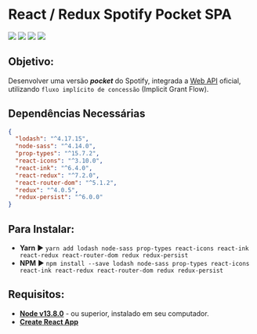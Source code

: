 # React / Redux Spotify Pocket SPA

<img src="https://img.shields.io/badge/-React-blue"/>
<img src="https://img.shields.io/badge/-ReactHooks-green"/>
<img src="https://img.shields.io/badge/-Redux-red"/>
<img src="https://img.shields.io/badge/-JavaScript-yellow"/>

## Objetivo:

Desenvolver uma versão _**pocket**_ do Spotify, integrada a [Web API](https://developer.spotify.com/documentation/web-api) oficial, utilizando `fluxo implícito de concessão` (Implicit Grant Flow).

## Dependências Necessárias

```json
{
  "lodash": "^4.17.15",
  "node-sass": "^4.14.0",
  "prop-types": "^15.7.2",
  "react-icons": "^3.10.0",
  "react-ink": "^6.4.0",
  "react-redux": "^7.2.0",
  "react-router-dom": "^5.1.2",
  "redux": "^4.0.5",
  "redux-persist": "^6.0.0"
}
```

## Para Instalar:

- **Yarn** ▶️ `yarn add lodash node-sass prop-types react-icons react-ink react-redux react-router-dom redux redux-persist`
- **NPM** ▶️ `npm install --save lodash node-sass prop-types react-icons react-ink react-redux react-router-dom redux redux-persist`

## Requisitos:

- **[Node v13.8.0](https://nodejs.org/en/)** - ou superior, instalado em seu computador.
- **[Create React App](https://github.com/facebook/create-react-app)**
